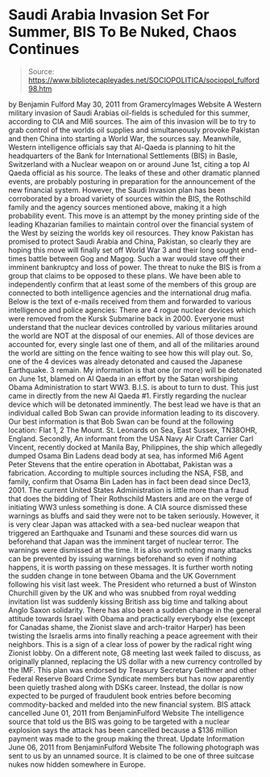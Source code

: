 # Saudi Arabia Invasion Set For Summer, BIS To Be Nuked, Chaos Continues

> Source: https://www.bibliotecapleyades.net/SOCIOPOLITICA/sociopol_fulford98.htm

by Benjamin Fulford
May 30, 2011
from
GramercyImages Website
A Western military invasion of Saudi Arabias
oil-fields is scheduled for this summer, according to CIA and MI6 sources.
The aim of this invasion will be to try to grab
control of the worlds oil supplies and simultaneously provoke Pakistan and
then China into starting a World War, the sources say.
Meanwhile, Western intelligence officials say that Al-Qaeda is planning to
hit the headquarters of the Bank for International Settlements (BIS) in Basle,
Switzerland with a Nuclear weapon on or around June 1st, citing a top Al
Qaeda official as his source.
The leaks of these and other dramatic planned
events, are probably posturing in preparation for the announcement of the
new financial system.
However, the Saudi Invasion plan has been corroborated by a broad variety of
sources within the BIS, the
Rothschild family and the agency sources
mentioned above, making it a high probability event.
This move is an attempt
by the money printing side of the leading
Khazarian families to maintain
control over
the financial system of the West by seizing the worlds key oil
resources.
They know Pakistan has promised to protect Saudi
Arabia and China, Pakistan, so clearly they are hoping this move will finally
set off World War 3 and their long sought end-times battle between Gog
and Magog. Such a war would stave off their imminent bankruptcy and loss
of power.
The threat to nuke the BIS is from a group that claims to be opposed to
these plans. We have been able to independently confirm that at least some
of the members of this group are connected to both intelligence agencies and
the international drug mafia.
Below is the text of e-mails received from them
and forwarded to various intelligence and police agencies:
There are 4 rogue nuclear devices which were
removed from
the Kursk Submarine back in 2000. Everyone must understand
that the nuclear devices controlled by various militaries around the
world are NOT at the disposal of our enemies.
All of those devices are accounted for,
every single last one of them, and all of the militaries around the
world are sitting on the fence waiting to see how this will play out.
So, one of the 4 devices was already detonated and caused
the Japanese
Earthquake. 3 remain.
My information is that one (or more) will
be detonated on June 1st, blamed on Al Qaeda in an effort by the Satan
worshiping Obama Administration to start WW3.
B.I.S. is about to turn to dust. This just came
in directly from the new Al Qaeda #1.
Firstly regarding the nuclear device which will be detonated imminently. The
best lead we have is that an individual called Bob Swan can provide
information leading to its discovery.
Our best information is that Bob Swan can be found at the following location: Flat 1, 2 The Mount. St. Leonards on Sea, East Sussex, TN38OHR, England.
Secondly, An informant from the USA Navy Air Craft Carrier Carl Vincent,
recently docked at Manila Bay, Philippines, the ship which allegedly dumped
Osama Bin Ladens dead body at sea, has informed Mi6 Agent Peter Stevens
that the entire operation in Abottabat, Pakistan was a fabrication.
According to multiple sources including the NSA, FSB, and family, confirm
that Osama Bin Laden has in fact been dead since Dec13, 2001.
The current United States Administration is
little more than a fraud that does the bidding of Their Rothschild Masters
and are on the verge of initiating WW3 unless something is done.
A CIA source dismissed these warnings as bluffs and said they were not to be
taken seriously. However, it is very clear Japan was attacked with a sea-bed
nuclear weapon that triggered an Earthquake and Tsunami and these sources
did warn us beforehand that Japan was the imminent target of nuclear terror.
The warnings were dismissed at the time.
It is also worth noting many attacks can be prevented by issuing warnings
beforehand so even if nothing happens, it is worth passing on these
messages. It is further worth noting the sudden change in tone between
Obama
and the UK Government following his visit last week. The President who
returned a bust of Winston Churchill given by the UK and who was snubbed
from royal wedding invitation list was suddenly kissing British ass big time
and talking about Anglo Saxon solidarity.
There has also been a sudden change in the general attitude towards Israel
with Obama and practically everybody else (except for Canadas shame, the
Zionist slave and arch-traitor Harper) has been twisting the Israelis arms
into finally reaching a peace agreement with their neighbors. This is a
sign of a clear loss of power by the
radical right wing Zionist lobby.
On a different note, G8 meeting last week failed to discuss, as originally
planned, replacing the US dollar with a new currency controlled by the IMF.
This plan was endorsed by Treasury Secretary
Geithner and other Federal Reserve Board Crime Syndicate members but has now
apparently been quietly trashed along with DSKs career.
Instead, the dollar is now expected to be purged
of fraudulent book entries before becoming commodity-backed and melded into
the new financial system.
BIS attack cancelled
June 01, 2011
from
BenjaminFulford Website
The intelligence source that told us the BIS was going to be targeted with a
nuclear explosion says the attack has been cancelled because a $136 million
payment was made to the group making the threat.
Update Information
June 06, 2011
from
BenjaminFulford Website
The following photograph was sent to us by an unnamed source.
It is claimed to be one of three suitcase nukes
now hidden somewhere in Europe.
